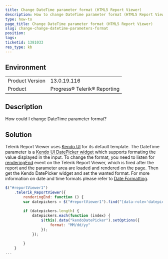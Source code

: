 ```yaml
---
title: Change DateTime parameter format (HTML5 Report Viewer)
description: How to change DateTime parameter format (HTML5 Report Viewer)
type: how-to
page_title: Change DateTime parameter format (HTML5 Report Viewer)
slug: change-change-datetime-parameters-format
position: 
tags: 
ticketid: 1381033
res_type: kb
---
```


## Environment
<table>
	<tr>
		<td>Product Version</td>
		<td>13.0.19.116</td>
	</tr>
	<tr>
		<td>Product</td>
		<td>Progress® Telerik® Reporting</td>
	</tr>
</table>


## Description
How could I change DateTime parameter format?

## Solution
Telerik Report Viewer uses [Kendo UI](https://www.telerik.com/kendo-ui) for its default template. The DateTime parameter is a [Kendo UI DatePicker widget](https://docs.telerik.com/kendo-ui/api/javascript/ui/datepicker) 
which supports formating the value displayed in the input. To change the format, you need to listen for [renderingEnd](../html5-report-viewer-reportviewer-events-renderingend) event on the Telerik Report Viewer, 
which is fired after the report and the parameter area are loaded and rendered on the page. Then get the Kendo DatePicker widget and set the wanted format.
For more information on date and time formats please refer to [Date Formatting](https://docs.telerik.com/kendo-ui/framework/globalization/dateformatting).

```JavaScript
$("#reportViewer1")
	.telerik_ReportViewer({                  
		renderingEnd: function () {
        var datepickers = $("#reportViewer1").find("[data-role='datepicker']");
        
        if (datepickers.length) {
            datepickers.each(function (index) {
                $(this).data("kendoDatePicker").setOptions({
                    format: "MM/dd/yy"
                });
            });

        }
    }
...
```
